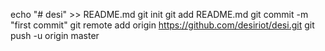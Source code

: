 echo "# desi" >> README.md
git init
git add README.md
git commit -m "first commit"
git remote add origin https://github.com/desiriot/desi.git
git push -u origin master
